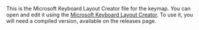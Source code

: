 This is the Microsoft Keyboard Layout Creator file for the keymap. You can open and edit it using the [Microsoft Keyboard Layout Creator](https://www.microsoft.com/en-us/download/details.aspx?id=22339). To use it, you will need a compiled version, available on the releases page.